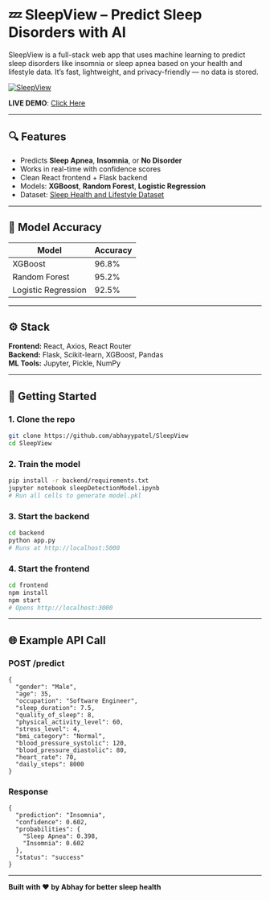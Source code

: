 # 💤 SleepView – Predict Sleep Disorders with AI

SleepView is a full-stack web app that uses machine learning to predict sleep disorders like insomnia or sleep apnea based on your health and lifestyle data. It’s fast, lightweight, and privacy-friendly — no data is stored.

[![SleepView](https://img.shields.io/badge/SleepView-AI%20Sleep%20Prediction-6366f1?style=for-the-badge)](https://github.com/abhayypatel/SleepView)

**LIVE DEMO**: [Click Here](https://sleep-view.vercel.app/)

---

## 🔍 Features

- Predicts **Sleep Apnea**, **Insomnia**, or **No Disorder**
- Works in real-time with confidence scores
- Clean React frontend + Flask backend
- Models: **XGBoost**, **Random Forest**, **Logistic Regression**
- Dataset: [Sleep Health and Lifestyle Dataset](https://www.kaggle.com/datasets/uom190346a/sleep-health-and-lifestyle-dataset)

---

## 🧠 Model Accuracy

| Model               | Accuracy |
|--------------------|----------|
| XGBoost            | 96.8%    |
| Random Forest      | 95.2%    |
| Logistic Regression| 92.5%    |

---

## ⚙️ Stack

**Frontend:** React, Axios, React Router  
**Backend:** Flask, Scikit-learn, XGBoost, Pandas  
**ML Tools:** Jupyter, Pickle, NumPy

---

## 🚀 Getting Started

### 1. Clone the repo

```bash
git clone https://github.com/abhayypatel/SleepView
cd SleepView
```

### 2. Train the model

```bash
pip install -r backend/requirements.txt
jupyter notebook sleepDetectionModel.ipynb
# Run all cells to generate model.pkl
```

### 3. Start the backend

```bash
cd backend
python app.py
# Runs at http://localhost:5000
```

### 4. Start the frontend

```bash
cd frontend
npm install
npm start
# Opens http://localhost:3000
```
---

## 🌐 Example API Call

### POST /predict
```
{
  "gender": "Male",
  "age": 35,
  "occupation": "Software Engineer",
  "sleep_duration": 7.5,
  "quality_of_sleep": 8,
  "physical_activity_level": 60,
  "stress_level": 4,
  "bmi_category": "Normal",
  "blood_pressure_systolic": 120,
  "blood_pressure_diastolic": 80,
  "heart_rate": 70,
  "daily_steps": 8000
}
```

### Response
```
{
  "prediction": "Insomnia",
  "confidence": 0.602,
  "probabilities": {
    "Sleep Apnea": 0.398,
    "Insomnia": 0.602
  },
  "status": "success"
}
```
---

**Built with ❤️ by Abhay for better sleep health** 
